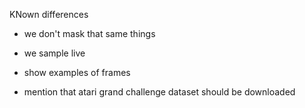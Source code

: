 KNown differences
- we don't mask that same things
- we sample live


- show examples of frames
- mention that atari grand challenge dataset should be downloaded
 